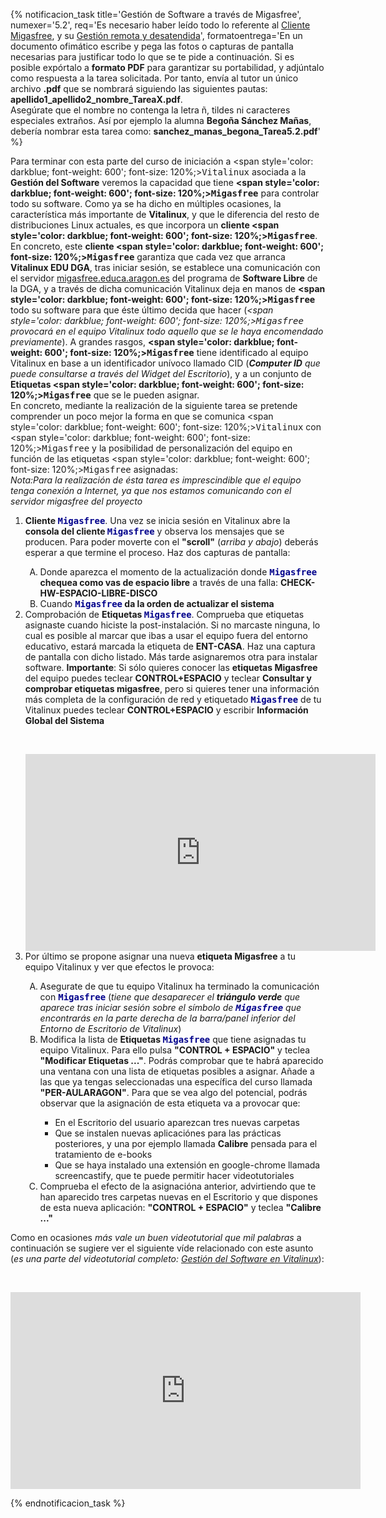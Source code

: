 {% notificacion_task title='Gestión de Software a través de Migasfree',
numexer='5.2',
req='Es necesario haber leído todo lo referente al <a href="./Parte_5-Cliente_migasfree.html">Cliente Migasfree</a>, y su <a href="./Parte_5-Gestion_del_software_mediante_migasfree.html">Gestión remota y desatendida</a>',
formatoentrega='En un documento ofimático escribe y pega las fotos o capturas de pantalla necesarias para justificar todo lo que se te pide a continuación. Si es posible expórtalo a <b>formato PDF</b> para garantizar su portabilidad, y adjúntalo como respuesta a la tarea solicitada. Por tanto, envía al tutor un único archivo <b>.pdf</b> que se nombrará siguiendo las siguientes pautas: <b>apellido1_apellido2_nombre_TareaX.pdf</b>.
<br>
Asegúrate que el nombre no contenga la letra ñ, tildes ni caracteres especiales extraños. Así por ejemplo la alumna <b>Begoña Sánchez Mañas</b>, debería nombrar esta tarea como: <b>sanchez_manas_begona_Tarea5.2.pdf</b>' %}

Para terminar con esta parte del curso de iniciación a <span style='color: darkblue; font-weight: 600'; font-size: 120%;><tt>Vitalinux</tt></span> asociada a la <b>Gestión del Software</b> veremos la capacidad que tiene <b><span style='color: darkblue; font-weight: 600'; font-size: 120%;><tt>Migasfree</tt></span></b> para controlar todo su software.  Como ya se ha dicho en múltiples ocasiones, la característica más importante de <b>Vitalinux</b>, y que le diferencia del resto de distribuciones Linux actuales, es que incorpora un <b>cliente <span style='color: darkblue; font-weight: 600'; font-size: 120%;><tt>Migasfree</tt></span></b>.  En concreto, este <b>cliente <span style='color: darkblue; font-weight: 600'; font-size: 120%;><tt>Migasfree</tt></span></b> garantiza que cada vez que arranca <b>Vitalinux EDU DGA</b>, tras iniciar sesión, se establece una comunicación con el servidor <a href="http://migasfree.educa.aragon.es">migasfree.educa.aragon.es</a> del programa de <b>Software Libre</b> de la DGA, y a través de dicha comunicación Vitalinux deja en manos de <b><span style='color: darkblue; font-weight: 600'; font-size: 120%;><tt>Migasfree</tt></span></b> todo su software para que éste último decida que hacer (<i><span style='color: darkblue; font-weight: 600'; font-size: 120%;><tt>Migasfree</tt></span> provocará en el equipo Vitalinux todo aquello que se le haya encomendado previamente</i>).  A grandes rasgos, <b><span style='color: darkblue; font-weight: 600'; font-size: 120%;><tt>Migasfree</tt></span></b> tiene identificado al equipo Vitalinux en base a un identificador unívoco llamado CID (<i><b>Computer ID</b> que puede consultarse a través del Widget del Escritorio</i>), y a un conjunto de <b>Etiquetas <span style='color: darkblue; font-weight: 600'; font-size: 120%;><tt>Migasfree</tt></span></b> que se le pueden asignar.
<br>
En concreto, mediante la realización de la siguiente tarea se pretende comprender un poco mejor la forma en que se comunica <span style='color: darkblue; font-weight: 600'; font-size: 120%;><tt>Vitalinux</tt></span> con <span style='color: darkblue; font-weight: 600'; font-size: 120%;><tt>Migasfree</tt></span> y la posibilidad de personalización del equipo en función de las etiquetas <span style='color: darkblue; font-weight: 600'; font-size: 120%;><tt>Migasfree</tt></span> asignadas:
<br><i>Nota:Para la realización de ésta tarea es imprescindible que el equipo tenga conexión a Internet, ya que nos estamos comunicando con el servidor migasfree del proyecto</i>
<ol>
<li>
<b>Cliente <span style='color: darkblue; font-weight: 600'; font-size: 120%;><tt>Migasfree</tt></span></b>. Una vez se inicia sesión en Vitalinux abre la <b>consola del cliente <span style='color: darkblue; font-weight: 600'; font-size: 120%;><tt>Migasfree</tt></span></b> y observa los mensajes que se producen. Para poder moverte con el <b>"scroll"</b> (<i>arriba y abajo</i>) deberás esperar a que termine el proceso. Haz dos capturas de pantalla:
</li>
    <ol type="A">
    <li>
    Donde aparezca el momento de la actualización donde <b><span style='color: darkblue; font-weight: 600'; font-size: 120%;><tt>Migasfree</tt></span> chequea como vas de espacio libre</b> a través de una falla: <b>CHECK-HW-ESPACIO-LIBRE-DISCO</b>
    </li>
    <li>
    Cuando <b><span style='color: darkblue; font-weight: 600'; font-size: 120%;><tt>Migasfree</tt></span> da la orden de actualizar el sistema</b>
    </li>
    </ol>

<li>
Comprobación de <b>Etiquetas <span style='color: darkblue; font-weight: 600'; font-size: 120%;><tt>Migasfree</tt></span></b>. Comprueba que etiquetas asignaste cuando hiciste la post-instalación. Si no marcaste ninguna, lo cual es posible al marcar que ibas a usar el equipo fuera del entorno educativo, estará marcada la etiqueta de <b>ENT-CASA</b>. Haz una captura de pantalla con dicho listado. Más tarde asignaremos otra para instalar software.  <b>Importante</b>: Si sólo quieres conocer las <b>etiquetas Migasfree</b> del equipo puedes teclear <b>CONTROL+ESPACIO</b> y teclear <b>Consultar y comprobar etiquetas migasfree</b>, pero si quieres tener una información más completa de la configuración de red y etiquetado <span style='color: darkblue; font-weight: 600'; font-size: 120%;><tt>Migasfree</tt></span> de tu Vitalinux puedes teclear <b>CONTROL+ESPACIO</b> y escribir <b>Información Global del Sistema</b>
</li>

<br><div style='text-align: center;'>
<iframe width='560' height='315' src='https://www.youtube.com/embed/MiPYmOzlN4g' frameborder='0' allow='autoplay; encrypted-media' allowfullscreen></iframe>
</div>

<li>
Por último se propone asignar una nueva <b>etiqueta Migasfree</b> a tu equipo Vitalinux y ver que efectos le provoca:
</li>
<ol type="A">
<li>
Asegurate de que tu equipo Vitalinux ha terminado la comunicación con <span style='color: darkblue; font-weight: 600'; font-size: 120%;><tt>Migasfree</tt></span> (<i>tiene que desaparecer el <b>triángulo verde</b> que aparece tras iniciar sesión sobre el símbolo de <b><span style='color: darkblue; font-weight: 600'; font-size: 120%;><tt>Migasfree</tt></span></b> que encontrarás en la parte derecha de la barra/panel inferior del Entorno de Escritorio de Vitalinux</i>)
</li>
<li> Modifica la lista de <b>Etiquetas <span style='color: darkblue; font-weight: 600'; font-size: 120%;><tt>Migasfree</tt></span></b> que tiene asignadas tu equipo Vitalinux. Para ello pulsa <b>"CONTROL + ESPACIO"</b> y teclea <b>"Modificar Etiquetas ..."</b>.  Podrás comprobar que te habrá aparecido una ventana con una lista de etiquetas posibles a asignar.  Añade a las que ya tengas seleccionadas una específica del curso llamada <b>"PER-AULARAGON"</b>.  Para que se vea algo del potencial, podrás observar que la asignación de esta etiqueta va a provocar que:
</li>
    <ul>
    <li>
    En el Escritorio del usuario aparezcan tres nuevas carpetas
    </li>
    <li>
    Que se instalen nuevas aplicaciónes para las prácticas posteriores, y una por ejemplo llamada <b>Calibre</b> pensada para el tratamiento de e-books
    </li>
    <li>
    Que se haya instalado una extensión en google-chrome llamada screencastify, que te puede permitir hacer videotutoriales
    </li>
    </ul>
<li>
Comprueba el efecto de la asignacióna anterior, advirtiendo que te han aparecido tres carpetas nuevas en el Escritorio y que dispones de esta nueva aplicación: <b>"CONTROL + ESPACIO"</b> y teclea <b>"Calibre ..."</b>
</li>

</ol>

</ol>

Como en ocasiones <i>más vale un buen videotutorial que mil palabras</i> a continuación se sugiere ver el siguiente víde  relacionado con este asunto (<i>es una parte del videotutorial completo: <a href="https://www.youtube.com/watch?v=8tBh8yz1FHY%7C">Gestión del Software en Vitalinux</a></i>):

<br><div style='text-align: center;'>
<iframe width='560' height='315' src='https://www.youtube.com/embed/KDsCDPKLDko' frameborder='0' allow='autoplay; encrypted-media' allowfullscreen></iframe>
</div>


{% endnotificacion_task %}
